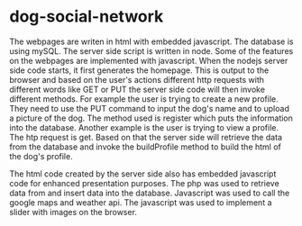# dog-social-network
The webpages are writen in html with embedded javascript. The database is using mySQL. The server side script is written in node. Some of the features on the webpages are implemented with javascript. When the nodejs server side code starts, it first generates the homepage. This is output to the browser and based on the user's actions different http requests with different words like GET or PUT the server side code will then invoke different methods. For example the user is trying to create a new profile. They need to use the PUT command to input the dog's name and to upload a picture of the dog. The method used is register which puts the information into the database. Another example is the user is trying to view a profile. The htp request is get. Based on that the server side will retrieve the data from the database and invoke the buildProfile method to build the html of the dog's profile.

The html code created by the server side also has embedded javascript code for enhanced presentation purposes. The php was used to retrieve data from and insert data into the database. Javascript was used to call the google maps and weather api. The javascript was used to implement a slider with images on the browser. 
